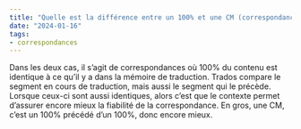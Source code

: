 ```yaml
---
title: "Quelle est la différence entre un 100% et une CM (correspondance de contexte) ?"
date: "2024-01-16"
tags:
- correspondances
---
```


Dans les deux cas, il s’agit de correspondances où 100% du contenu est identique à ce qu’il y a dans la mémoire de traduction. Trados compare le segment en cours de traduction, mais aussi le segment qui le précède. Lorsque ceux-ci sont aussi identiques, alors c’est que le contexte permet d’assurer encore mieux la fiabilité de la correspondance. En gros, une CM, c’est un 100% précédé d’un 100%, donc encore mieux.

